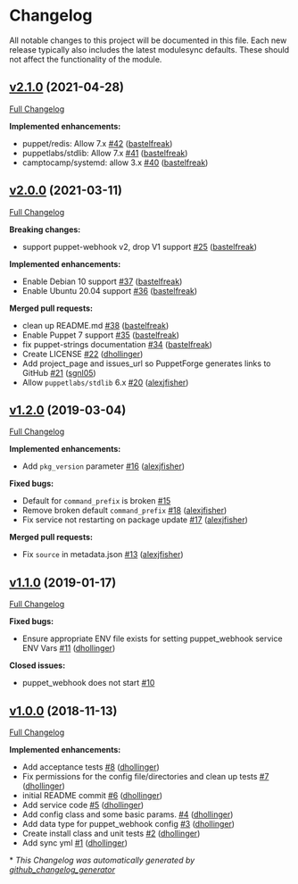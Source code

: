 # Changelog

All notable changes to this project will be documented in this file.
Each new release typically also includes the latest modulesync defaults.
These should not affect the functionality of the module.

## [v2.1.0](https://github.com/voxpupuli/puppet-puppetwebhook/tree/v2.1.0) (2021-04-28)

[Full Changelog](https://github.com/voxpupuli/puppet-puppetwebhook/compare/v2.0.0...v2.1.0)

**Implemented enhancements:**

- puppet/redis: Allow 7.x [\#42](https://github.com/voxpupuli/puppet-puppetwebhook/pull/42) ([bastelfreak](https://github.com/bastelfreak))
- puppetlabs/stdlib: Allow 7.x [\#41](https://github.com/voxpupuli/puppet-puppetwebhook/pull/41) ([bastelfreak](https://github.com/bastelfreak))
- camptocamp/systemd: allow 3.x [\#40](https://github.com/voxpupuli/puppet-puppetwebhook/pull/40) ([bastelfreak](https://github.com/bastelfreak))

## [v2.0.0](https://github.com/voxpupuli/puppet-puppetwebhook/tree/v2.0.0) (2021-03-11)

[Full Changelog](https://github.com/voxpupuli/puppet-puppetwebhook/compare/v1.2.0...v2.0.0)

**Breaking changes:**

- support puppet-webhook v2, drop V1 support [\#25](https://github.com/voxpupuli/puppet-puppetwebhook/pull/25) ([bastelfreak](https://github.com/bastelfreak))

**Implemented enhancements:**

- Enable Debian 10 support [\#37](https://github.com/voxpupuli/puppet-puppetwebhook/pull/37) ([bastelfreak](https://github.com/bastelfreak))
- Enable Ubuntu 20.04 support [\#36](https://github.com/voxpupuli/puppet-puppetwebhook/pull/36) ([bastelfreak](https://github.com/bastelfreak))

**Merged pull requests:**

- clean up README.md [\#38](https://github.com/voxpupuli/puppet-puppetwebhook/pull/38) ([bastelfreak](https://github.com/bastelfreak))
- Enable Puppet 7 support [\#35](https://github.com/voxpupuli/puppet-puppetwebhook/pull/35) ([bastelfreak](https://github.com/bastelfreak))
- fix puppet-strings documentation [\#34](https://github.com/voxpupuli/puppet-puppetwebhook/pull/34) ([bastelfreak](https://github.com/bastelfreak))
- Create LICENSE [\#22](https://github.com/voxpupuli/puppet-puppetwebhook/pull/22) ([dhollinger](https://github.com/dhollinger))
- Add project\_page and issues\_url so PuppetForge generates links to GitHub [\#21](https://github.com/voxpupuli/puppet-puppetwebhook/pull/21) ([sgnl05](https://github.com/sgnl05))
- Allow `puppetlabs/stdlib` 6.x [\#20](https://github.com/voxpupuli/puppet-puppetwebhook/pull/20) ([alexjfisher](https://github.com/alexjfisher))

## [v1.2.0](https://github.com/voxpupuli/puppet-puppetwebhook/tree/v1.2.0) (2019-03-04)

[Full Changelog](https://github.com/voxpupuli/puppet-puppetwebhook/compare/v1.1.0...v1.2.0)

**Implemented enhancements:**

- Add `pkg_version` parameter [\#16](https://github.com/voxpupuli/puppet-puppetwebhook/pull/16) ([alexjfisher](https://github.com/alexjfisher))

**Fixed bugs:**

- Default for `command_prefix` is broken [\#15](https://github.com/voxpupuli/puppet-puppetwebhook/issues/15)
- Remove broken default `command_prefix` [\#18](https://github.com/voxpupuli/puppet-puppetwebhook/pull/18) ([alexjfisher](https://github.com/alexjfisher))
- Fix service not restarting on package update [\#17](https://github.com/voxpupuli/puppet-puppetwebhook/pull/17) ([alexjfisher](https://github.com/alexjfisher))

**Merged pull requests:**

- Fix `source` in metadata.json [\#13](https://github.com/voxpupuli/puppet-puppetwebhook/pull/13) ([alexjfisher](https://github.com/alexjfisher))

## [v1.1.0](https://github.com/voxpupuli/puppet-puppetwebhook/tree/v1.1.0) (2019-01-17)

[Full Changelog](https://github.com/voxpupuli/puppet-puppetwebhook/compare/v1.0.0...v1.1.0)

**Fixed bugs:**

- Ensure appropriate ENV file exists for setting puppet\_webhook service ENV Vars [\#11](https://github.com/voxpupuli/puppet-puppetwebhook/pull/11) ([dhollinger](https://github.com/dhollinger))

**Closed issues:**

- puppet\_webhook does not start [\#10](https://github.com/voxpupuli/puppet-puppetwebhook/issues/10)

## [v1.0.0](https://github.com/voxpupuli/puppet-puppetwebhook/tree/v1.0.0) (2018-11-13)

[Full Changelog](https://github.com/voxpupuli/puppet-puppetwebhook/compare/b89a1244b8fc404fb851dd34779785ff653be861...v1.0.0)

**Implemented enhancements:**

- Add acceptance tests [\#8](https://github.com/voxpupuli/puppet-puppetwebhook/pull/8) ([dhollinger](https://github.com/dhollinger))
- Fix permissions for the config file/directories and clean up tests [\#7](https://github.com/voxpupuli/puppet-puppetwebhook/pull/7) ([dhollinger](https://github.com/dhollinger))
- initial README commit [\#6](https://github.com/voxpupuli/puppet-puppetwebhook/pull/6) ([dhollinger](https://github.com/dhollinger))
- Add service code [\#5](https://github.com/voxpupuli/puppet-puppetwebhook/pull/5) ([dhollinger](https://github.com/dhollinger))
- Add config class and some basic params. [\#4](https://github.com/voxpupuli/puppet-puppetwebhook/pull/4) ([dhollinger](https://github.com/dhollinger))
- Add data type for puppet\_webhook config [\#3](https://github.com/voxpupuli/puppet-puppetwebhook/pull/3) ([dhollinger](https://github.com/dhollinger))
- Create install class and unit tests [\#2](https://github.com/voxpupuli/puppet-puppetwebhook/pull/2) ([dhollinger](https://github.com/dhollinger))
- Add sync yml [\#1](https://github.com/voxpupuli/puppet-puppetwebhook/pull/1) ([dhollinger](https://github.com/dhollinger))



\* *This Changelog was automatically generated by [github_changelog_generator](https://github.com/github-changelog-generator/github-changelog-generator)*
